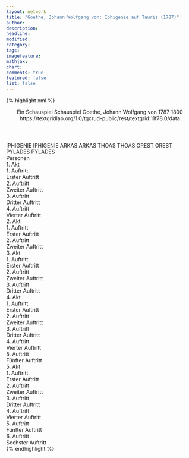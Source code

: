 ```yaml
---
layout: network
title: "Goethe, Johann Wolfgang von: Iphigenie auf Tauris (1787)"
author:
description:
headline:
modified:
category:
tags:
imagefeature: 
mathjax: 
chart: 
comments: true
featured: false
list: false
---
```

{% highlight xml %}
<?xml-model href="http://raw.githubusercontent.com/DLiNa/project/master/rules/lina.rnc"?><?xml-model href="http://raw.githubusercontent.com/DLiNa/project/master/rules/lina.sch"?>
<play xmlns="http://lina.digital">
  <header>
    <title>Iphigenie auf Tauris</title>
    <subtitle>Ein Schauspiel</subtitle>
    <genretitle>Schauspiel</genretitle>
    <author>Goethe, Johann Wolfgang von</author>
    <date type="print" when="1787">1787</date>
    <date type="premiere" when="1800">1800</date>
    <date type="written"/>
    <source>https://textgridlab.org/1.0/tgcrud-public/rest/textgrid:11f78.0/data</source>
  </header>
  <personae>
    <character>
      <name>IPHIGENIE</name>
      <alias xml:id="iphigenie">
        <name>IPHIGENIE</name>
      </alias>
    </character>
    <character>
      <name>ARKAS</name>
      <alias xml:id="arkas">
        <name>ARKAS</name>
      </alias>
    </character>
    <character>
      <name>THOAS</name>
      <alias xml:id="thoas">
        <name>THOAS</name>
      </alias>
    </character>
    <character>
      <name>OREST</name>
      <alias xml:id="orest">
        <name>OREST</name>
      </alias>
    </character>
    <character>
      <name>PYLADES</name>
      <alias xml:id="pylades">
        <name>PYLADES</name>
      </alias>
    </character>
  </personae>
  <text>
    <div>
      <head>Personen</head>
    </div>
    <div>
      <head>1. Akt</head>
      <div>
        <head>1. Auftritt</head>
        <div>
          <head>Erster Auftritt</head>
          <sp who="#iphigenie">
            <amount n="1" unit="speech_acts"/>
            <amount n="389" unit="words"/>
            <amount n="53" unit="lines"/>
            <amount n="2139" unit="chars"/>
          </sp>
        </div>
      </div>
      <div>
        <head>2. Auftritt</head>
        <div>
          <head>Zweiter Auftritt</head>
          <sp who="#arkas">
            <amount n="17" unit="speech_acts"/>
            <amount n="819" unit="words"/>
            <amount n="112" unit="lines"/>
            <amount n="4482" unit="chars"/>
          </sp>
          <sp who="#iphigenie">
            <amount n="17" unit="speech_acts"/>
            <amount n="402" unit="words"/>
            <amount n="56" unit="lines"/>
            <amount n="2184" unit="chars"/>
          </sp>
        </div>
      </div>
      <div>
        <head>3. Auftritt</head>
        <div>
          <head>Dritter Auftritt</head>
          <sp who="#iphigenie">
            <amount n="18" unit="speech_acts"/>
            <amount n="1398" unit="words"/>
            <amount n="193" unit="lines"/>
            <amount n="7645" unit="chars"/>
          </sp>
          <sp who="#thoas">
            <amount n="18" unit="speech_acts"/>
            <amount n="935" unit="words"/>
            <amount n="127" unit="lines"/>
            <amount n="5085" unit="chars"/>
          </sp>
        </div>
      </div>
      <div>
        <head>4. Auftritt</head>
        <div>
          <head>Vierter Auftritt</head>
          <sp who="#iphigenie">
            <amount n="1" unit="speech_acts"/>
            <amount n="143" unit="words"/>
            <amount n="23" unit="lines"/>
            <amount n="801" unit="chars"/>
          </sp>
        </div>
      </div>
    </div>
    <div>
      <head>2. Akt</head>
      <div>
        <head>1. Auftritt</head>
        <div>
          <head>Erster Auftritt</head>
          <sp who="#orest">
            <amount n="15" unit="speech_acts"/>
            <amount n="841" unit="words"/>
            <amount n="116" unit="lines"/>
            <amount n="4602" unit="chars"/>
          </sp>
          <sp who="#pylades">
            <amount n="15" unit="speech_acts"/>
            <amount n="919" unit="words"/>
            <amount n="125" unit="lines"/>
            <amount n="4917" unit="chars"/>
          </sp>
        </div>
      </div>
      <div>
        <head>2. Auftritt</head>
        <div>
          <head>Zweiter Auftritt</head>
          <sp who="#iphigenie">
            <amount n="11" unit="speech_acts"/>
            <amount n="165" unit="words"/>
            <amount n="22" unit="lines"/>
            <amount n="892" unit="chars"/>
          </sp>
          <sp who="#pylades">
            <amount n="11" unit="speech_acts"/>
            <amount n="737" unit="words"/>
            <amount n="106" unit="lines"/>
            <amount n="4135" unit="chars"/>
          </sp>
        </div>
      </div>
    </div>
    <div>
      <head>3. Akt</head>
      <div>
        <head>1. Auftritt</head>
        <div>
          <head>Erster Auftritt</head>
          <sp who="#iphigenie">
            <amount n="24" unit="speech_acts"/>
            <amount n="1100" unit="words"/>
            <amount n="158" unit="lines"/>
            <amount n="6189" unit="chars"/>
          </sp>
          <sp who="#orest">
            <amount n="23" unit="speech_acts"/>
            <amount n="1264" unit="words"/>
            <amount n="181" unit="lines"/>
            <amount n="7051" unit="chars"/>
          </sp>
        </div>
      </div>
      <div>
        <head>2. Auftritt</head>
        <div>
          <head>Zweiter Auftritt</head>
          <sp who="#orest">
            <amount n="1" unit="speech_acts"/>
            <amount n="368" unit="words"/>
            <amount n="52" unit="lines"/>
            <amount n="2012" unit="chars"/>
          </sp>
        </div>
      </div>
      <div>
        <head>3. Auftritt</head>
        <div>
          <head>Dritter Auftritt</head>
          <sp who="#orest">
            <amount n="2" unit="speech_acts"/>
            <amount n="213" unit="words"/>
            <amount n="31" unit="lines"/>
            <amount n="1210" unit="chars"/>
          </sp>
          <sp who="#iphigenie">
            <amount n="1" unit="speech_acts"/>
            <amount n="110" unit="words"/>
            <amount n="15" unit="lines"/>
            <amount n="624" unit="chars"/>
          </sp>
          <sp who="#pylades">
            <amount n="2" unit="speech_acts"/>
            <amount n="103" unit="words"/>
            <amount n="13" unit="lines"/>
            <amount n="560" unit="chars"/>
          </sp>
        </div>
      </div>
    </div>
    <div>
      <head>4. Akt</head>
      <div>
        <head>1. Auftritt</head>
        <div>
          <head>Erster Auftritt</head>
          <sp who="#iphigenie">
            <amount n="1" unit="speech_acts"/>
            <amount n="344" unit="words"/>
            <amount n="52" unit="lines"/>
            <amount n="1873" unit="chars"/>
          </sp>
        </div>
      </div>
      <div>
        <head>2. Auftritt</head>
        <div>
          <head>Zweiter Auftritt</head>
          <sp who="#arkas">
            <amount n="17" unit="speech_acts"/>
            <amount n="367" unit="words"/>
            <amount n="50" unit="lines"/>
            <amount n="1997" unit="chars"/>
          </sp>
          <sp who="#iphigenie">
            <amount n="16" unit="speech_acts"/>
            <amount n="228" unit="words"/>
            <amount n="32" unit="lines"/>
            <amount n="1264" unit="chars"/>
          </sp>
        </div>
      </div>
      <div>
        <head>3. Auftritt</head>
        <div>
          <head>Dritter Auftritt</head>
          <sp who="#iphigenie">
            <amount n="1" unit="speech_acts"/>
            <amount n="202" unit="words"/>
            <amount n="29" unit="lines"/>
            <amount n="1111" unit="chars"/>
          </sp>
        </div>
      </div>
      <div>
        <head>4. Auftritt</head>
        <div>
          <head>Vierter Auftritt</head>
          <sp who="#pylades">
            <amount n="17" unit="speech_acts"/>
            <amount n="812" unit="words"/>
            <amount n="112" unit="lines"/>
            <amount n="4562" unit="chars"/>
          </sp>
          <sp who="#iphigenie">
            <amount n="16" unit="speech_acts"/>
            <amount n="343" unit="words"/>
            <amount n="47" unit="lines"/>
            <amount n="1875" unit="chars"/>
          </sp>
        </div>
      </div>
      <div>
        <head>5. Auftritt</head>
        <div>
          <head>Fünfter Auftritt</head>
          <sp who="#iphigenie">
            <amount n="1" unit="speech_acts"/>
            <amount n="424" unit="words"/>
            <amount n="78" unit="lines"/>
            <amount n="2347" unit="chars"/>
          </sp>
        </div>
      </div>
    </div>
    <div>
      <head>5. Akt</head>
      <div>
        <head>1. Auftritt</head>
        <div>
          <head>Erster Auftritt</head>
          <sp who="#arkas">
            <amount n="1" unit="speech_acts"/>
            <amount n="68" unit="words"/>
            <amount n="10" unit="lines"/>
            <amount n="409" unit="chars"/>
          </sp>
          <sp who="#thoas">
            <amount n="1" unit="speech_acts"/>
            <amount n="43" unit="words"/>
            <amount n="6" unit="lines"/>
            <amount n="250" unit="chars"/>
          </sp>
        </div>
      </div>
      <div>
        <head>2. Auftritt</head>
        <div>
          <head>Zweiter Auftritt</head>
          <sp who="#thoas">
            <amount n="1" unit="speech_acts"/>
            <amount n="154" unit="words"/>
            <amount n="21" unit="lines"/>
            <amount n="830" unit="chars"/>
          </sp>
        </div>
      </div>
      <div>
        <head>3. Auftritt</head>
        <div>
          <head>Dritter Auftritt</head>
          <sp who="#iphigenie">
            <amount n="19" unit="speech_acts"/>
            <amount n="1138" unit="words"/>
            <amount n="159" unit="lines"/>
            <amount n="6289" unit="chars"/>
          </sp>
          <sp who="#thoas">
            <amount n="18" unit="speech_acts"/>
            <amount n="231" unit="words"/>
            <amount n="33" unit="lines"/>
            <amount n="1298" unit="chars"/>
          </sp>
        </div>
      </div>
      <div>
        <head>4. Auftritt</head>
        <div>
          <head>Vierter Auftritt</head>
          <sp who="#orest">
            <amount n="4" unit="speech_acts"/>
            <amount n="61" unit="words"/>
            <amount n="10" unit="lines"/>
            <amount n="336" unit="chars"/>
          </sp>
          <sp who="#thoas">
            <amount n="1" unit="speech_acts"/>
            <amount n="11" unit="words"/>
            <amount n="2" unit="lines"/>
            <amount n="65" unit="chars"/>
          </sp>
          <sp who="#iphigenie">
            <amount n="3" unit="speech_acts"/>
            <amount n="64" unit="words"/>
            <amount n="11" unit="lines"/>
            <amount n="382" unit="chars"/>
          </sp>
        </div>
      </div>
      <div>
        <head>5. Auftritt</head>
        <div>
          <head>Fünfter Auftritt</head>
          <sp who="#pylades">
            <amount n="1" unit="speech_acts"/>
            <amount n="37" unit="words"/>
            <amount n="5" unit="lines"/>
            <amount n="203" unit="chars"/>
          </sp>
          <sp who="#arkas">
            <amount n="1" unit="speech_acts"/>
            <amount n="39" unit="words"/>
            <amount n="5" unit="lines"/>
            <amount n="203" unit="chars"/>
          </sp>
          <sp who="#thoas">
            <amount n="1" unit="speech_acts"/>
            <amount n="13" unit="words"/>
            <amount n="3" unit="lines"/>
            <amount n="83" unit="chars"/>
          </sp>
          <sp who="#orest">
            <amount n="1" unit="speech_acts"/>
            <amount n="22" unit="words"/>
            <amount n="3" unit="lines"/>
            <amount n="125" unit="chars"/>
          </sp>
        </div>
      </div>
      <div>
        <head>6. Auftritt</head>
        <div>
          <head>Sechster Auftritt</head>
          <sp who="#iphigenie">
            <amount n="4" unit="speech_acts"/>
            <amount n="466" unit="words"/>
            <amount n="64" unit="lines"/>
            <amount n="2569" unit="chars"/>
          </sp>
          <sp who="#thoas">
            <amount n="6" unit="speech_acts"/>
            <amount n="181" unit="words"/>
            <amount n="26" unit="lines"/>
            <amount n="943" unit="chars"/>
          </sp>
          <sp who="#orest">
            <amount n="3" unit="speech_acts"/>
            <amount n="445" unit="words"/>
            <amount n="61" unit="lines"/>
            <amount n="2358" unit="chars"/>
          </sp>
        </div>
      </div>
    </div>
  </text>
</play>
{% endhighlight %}